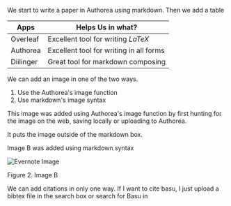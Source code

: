 We start to write a paper in Authorea using markdown. Then we add a table 

| Apps | Helps Us in what? |
|------|-------------------|
| Overleaf | Excellent tool for writing $LaTeX$ |
| Authorea | Excellent tool for writing in all forms |
| Diilinger | Great tool for markdown composing |

We can add an image in one of the two ways. 

1. Use the Authorea's image function
2. Use markdown's image syntax

This image was added using Authorea's image function by first hunting for the image on the web, saving locally or uploading to Authorea.

It puts the image outside of the markdown box. 

Image B was added using markdown syntax

![Evernote Image](https://2.bp.blogspot.com/-w43bmhoixTg/WZLzI82VuNI/AAAAAAAAZJo/eNCG37MjDhgLMhjdVBimZwiXqptNF0QBACLcBGAs/s1600/Evernote.png)

Figure 2. Image B

We can add citations in only one way. If I want to cite basu, I just upload a bibtex file in the search box or search for Basu in 



